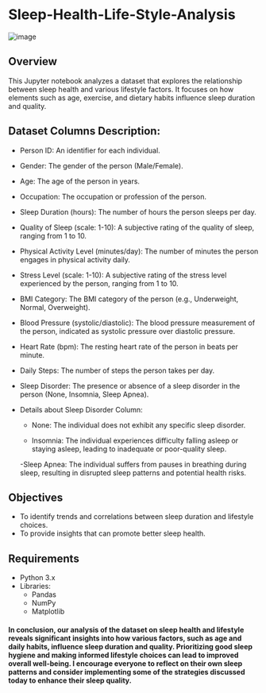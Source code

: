 # Sleep-Health-Life-Style-Analysis
![image](https://github.com/user-attachments/assets/b79918ce-b046-4dc6-af89-9de0ccf5c674)

## Overview
This Jupyter notebook analyzes a dataset that explores the relationship between sleep health and various lifestyle factors. It focuses on how elements such as age, exercise, and dietary habits influence sleep duration and quality.

## Dataset Columns Description:
* Person ID: An identifier for each individual.

* Gender: The gender of the person (Male/Female).

* Age: The age of the person in years.

* Occupation: The occupation or profession of the person.

* Sleep Duration (hours): The number of hours the person sleeps per day.

* Quality of Sleep (scale: 1-10): A subjective rating of the quality of sleep, ranging from 1 to 10.

* Physical Activity Level (minutes/day): The number of minutes the person engages in physical activity daily.

* Stress Level (scale: 1-10): A subjective rating of the stress level experienced by the person, ranging from 1 to 10.

* BMI Category: The BMI category of the person (e.g., Underweight, Normal, Overweight).

* Blood Pressure (systolic/diastolic): The blood pressure measurement of the person, indicated as systolic pressure over diastolic pressure.

* Heart Rate (bpm): The resting heart rate of the person in beats per minute.

* Daily Steps: The number of steps the person takes per day.

* Sleep Disorder: The presence or absence of a sleep disorder in the person (None, Insomnia, Sleep Apnea).

* Details about Sleep Disorder Column:

  - None: The individual does not exhibit any specific sleep disorder.
  
  - Insomnia: The individual experiences difficulty falling asleep or staying asleep, leading to inadequate or poor-quality sleep.
  
  -Sleep Apnea: The individual suffers from pauses in breathing during sleep, resulting in disrupted sleep patterns and potential health risks.

## Objectives
* To identify trends and correlations between sleep duration and lifestyle choices.
* To provide insights that can promote better sleep health.

## Requirements
* Python 3.x
* Libraries:
  - Pandas
  - NumPy
  - Matplotlib

#### In conclusion, our analysis of the dataset on sleep health and lifestyle reveals significant insights into how various factors, such as age and daily habits, influence sleep duration and quality. Prioritizing good sleep hygiene and making informed lifestyle choices can lead to improved overall well-being. I encourage everyone to reflect on their own sleep patterns and consider implementing some of the strategies discussed today to enhance their sleep quality.
